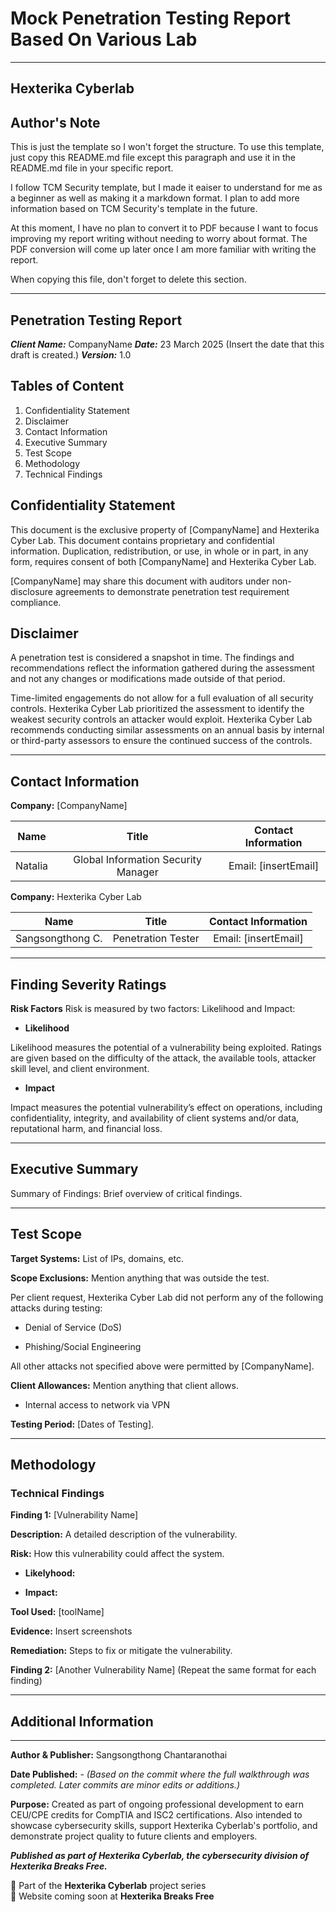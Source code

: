 # Mock Penetration Testing Report Based On Various Lab

---

## Hexterika Cyberlab

## Author's Note

This is just the template so I won't forget the structure. To use this template, just copy this README.md file except this paragraph and use it in the README.md file in your specific report.

I follow TCM Security template, but I made it eaiser to understand for me as a beginner as well as making it a markdown format. I plan to add more information based on TCM Security's template in the future.

At this moment, I have no plan to convert it to PDF because I want to focus improving my report writing without needing to worry about format. The PDF conversion will come up later once I am more familiar with writing the report.

When copying this file, don't forget to delete this section.

---

## Penetration Testing Report

***Client Name:*** CompanyName
***Date:*** 23 March 2025 (Insert the date that this draft is created.)
***Version:*** 1.0

## Tables of Content

1. Confidentiality Statement
2. Disclaimer
3. Contact Information
4. Executive Summary
5. Test Scope
6. Methodology
7. Technical Findings

## Confidentiality Statement

This document is the exclusive property of [CompanyName] and Hexterika Cyber Lab. This document contains proprietary and confidential information. Duplication, redistribution, or use, in whole or in part, in any form, requires consent of both [CompanyName] and Hexterika Cyber Lab.

[CompanyName] may share this document with auditors under non-disclosure agreements to demonstrate penetration test requirement compliance.

## Disclaimer

A penetration test is considered a snapshot in time. The findings and recommendations reflect the information gathered during the assessment and not any changes or modifications made outside of that period.

Time-limited engagements do not allow for a full evaluation of all security controls. Hexterika Cyber Lab prioritized the assessment to identify the weakest security controls an attacker would exploit. Hexterika Cyber Lab recommends conducting similar assessments on an annual basis by internal or third-party assessors to ensure the continued success of the controls.

---

## Contact Information

**Company:** [CompanyName]

| **Name** | **Title** | **Contact Information** |
| :------: | :-------: | :---------------------: |
| Natalia  | Global Information Security Manager | Email: [insertEmail] |

**Company:** Hexterika Cyber Lab

| **Name** | **Title** | **Contact Information** |
| :------: | :-------: | :---------------------: |
| Sangsongthong C. | Penetration Tester | Email: [insertEmail] |

---

## Finding Severity Ratings

**Risk Factors** Risk is measured by two factors: Likelihood and Impact:

+ **Likelihood**

Likelihood measures the potential of a vulnerability being exploited. Ratings are given based on the difficulty of the attack, the available tools, attacker skill level, and client environment.

+ **Impact**

Impact measures the potential vulnerability’s effect on operations, including confidentiality, integrity, and availability of client systems and/or data, reputational harm, and financial loss.

---

## Executive Summary

Summary of Findings: Brief overview of critical findings.

---

## Test Scope

**Target Systems:** List of IPs, domains, etc.

**Scope Exclusions:** Mention anything that was outside the test.

Per client request, Hexterika Cyber Lab did not perform any of the following attacks during testing:

+ Denial of Service (DoS)

+ Phishing/Social Engineering

All other attacks not specified above were permitted by [CompanyName].

**Client Allowances:** Mention anything that client allows.

+ Internal access to network via VPN

**Testing Period:** [Dates of Testing].

---

## Methodology

### Technical Findings

**Finding 1:** [Vulnerability Name]

**Description:** A detailed description of the vulnerability.

**Risk:** How this vulnerability could affect the system.

+ **Likelyhood:**
  
+ **Impact:**

**Tool Used:** [toolName]

**Evidence:** Insert screenshots

**Remediation:** Steps to fix or mitigate the vulnerability.

**Finding 2:** [Another Vulnerability Name]
(Repeat the same format for each finding)

---

## Additional Information

---

**Author & Publisher:** Sangsongthong Chantaranothai

**Date Published:** -
*(Based on the commit where the full walkthrough was completed. Later commits are minor edits or additions.)*

**Purpose:** Created as part of ongoing professional development to earn CEU/CPE credits for CompTIA and ISC2 certifications. Also intended to showcase cybersecurity skills, support Hexterika Cyberlab's portfolio, and demonstrate project quality to future clients and employers.

***Published as part of Hexterika Cyberlab, the cybersecurity division of Hexterika Breaks Free.***

🔐 Part of the **Hexterika Cyberlab** project series  
📎 Website coming soon at **Hexterika Breaks Free**
